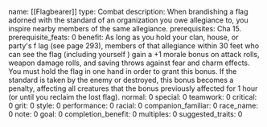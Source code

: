 name: [[Flagbearer]]
type: Combat
description: When brandishing a flag adorned with the standard of an organization you owe allegiance to, you inspire nearby members of the same allegiance.
prerequisites: Cha 15.
prerequisite_feats: 0
benefit: As long as you hold your clan, house, or party's f lag (see page 293), members of that allegiance within 30 feet who can see the flag (including yourself ) gain a +1 morale bonus on attack rolls, weapon damage rolls, and saving throws against fear and charm effects. You must hold the flag in one hand in order to grant this bonus. If the standard is taken by the enemy or destroyed, this bonus becomes a penalty, affecting all creatures that the bonus previously affected for 1 hour (or until you reclaim the lost flag).
normal: 0
special: 0
teamwork: 0
critical: 0
grit: 0
style: 0
performance: 0
racial: 0
companion_familiar: 0
race_name: 0
note: 0
goal: 0
completion_benefit: 0
multiples: 0
suggested_traits: 0
